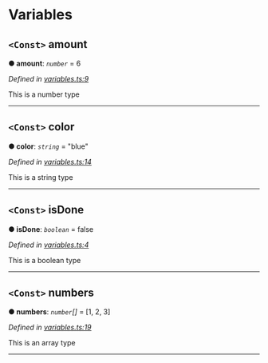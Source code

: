

# Variables

<a id="amount"></a>

## `<Const>` amount

**● amount**: *`number`* = 6

*Defined in [variables.ts:9](https://github.com/bigcommerce/typedoc-plugin-markdown/blob/master/test/src/variables.ts#L9)*

This is a number type

___
<a id="color"></a>

## `<Const>` color

**● color**: *`string`* = "blue"

*Defined in [variables.ts:14](https://github.com/bigcommerce/typedoc-plugin-markdown/blob/master/test/src/variables.ts#L14)*

This is a string type

___
<a id="isdone"></a>

## `<Const>` isDone

**● isDone**: *`boolean`* = false

*Defined in [variables.ts:4](https://github.com/bigcommerce/typedoc-plugin-markdown/blob/master/test/src/variables.ts#L4)*

This is a boolean type

___
<a id="numbers"></a>

## `<Const>` numbers

**● numbers**: *`number`[]* =  [1, 2, 3]

*Defined in [variables.ts:19](https://github.com/bigcommerce/typedoc-plugin-markdown/blob/master/test/src/variables.ts#L19)*

This is an array type

___

